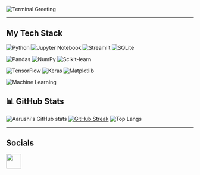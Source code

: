 ![Terminal Greeting](https://raw.githubusercontent.com/abhisheknaiidu/abhisheknaiidu/master/code.gif)

---
## My Tech Stack

![Python](https://img.shields.io/badge/Python-3670A0?style=for-the-badge&logo=python&logoColor=fff)
![Jupyter Notebook](https://img.shields.io/badge/Jupyter-F37626?style=for-the-badge&logo=jupyter&logoColor=white)
![Streamlit](https://img.shields.io/badge/Streamlit-FF4B4B?style=for-the-badge&logo=streamlit&logoColor=white)
![SQLite](https://img.shields.io/badge/SQLite-003B57?style=for-the-badge&logo=sqlite&logoColor=white)

![Pandas](https://img.shields.io/badge/Pandas-150458?style=for-the-badge&logo=pandas&logoColor=white)
![NumPy](https://img.shields.io/badge/NumPy-013243?style=for-the-badge&logo=numpy&logoColor=white)
![Scikit-learn](https://img.shields.io/badge/scikit--learn-F7931E?style=for-the-badge&logo=scikit-learn&logoColor=white)

![TensorFlow](https://img.shields.io/badge/TensorFlow-FF6F00?style=for-the-badge&logo=tensorflow&logoColor=white)
![Keras](https://img.shields.io/badge/Keras-D00000?style=for-the-badge&logo=keras&logoColor=white)
![Matplotlib](https://img.shields.io/badge/Matplotlib-11557C?style=for-the-badge&logo=matplotlib&logoColor=white)

![Machine Learning](https://img.shields.io/badge/Machine%20Learning-00C7B7?style=for-the-badge&logo=OpenAI&logoColor=white)

## 📊 GitHub Stats

![Aarushi's GitHub stats](https://github-readme-stats.vercel.app/api?username=aarushitandon0&show_icons=true&theme=radical)
[![GitHub Streak](https://github-readme-streak-stats.herokuapp.com/?user=aarushitandon0&theme=radical)](https://git.io/streak-stats)
 ![Top Langs](https://github-readme-stats.vercel.app/api/top-langs/?username=aarushitandon0&layout=compact&theme=radical) 

---

## Socials

<p align="left">
  <a href="https://www.linkedin.com/in/aarushi-tandon-bb6351332" target="_blank">
    <img src="https://cdn.jsdelivr.net/gh/devicons/devicon/icons/linkedin/linkedin-original.svg" width="40" />
  </a>
</p>
<!--
**aarushitandon0/aarushitandon0** is a ✨ _special_ ✨ repository because its `README.md` (this file) appears on your GitHub profile.


Here are some ideas to get you started:

- 🔭 I’m currently working on ...
- 🌱 I’m currently learning ...
- 👯 I’m looking to collaborate on ...
- 🤔 I’m looking for help with ...
- 💬 Ask me about ...
- 📫 How to reach me: ...
- 😄 Pronouns: ...
- ⚡ Fun fact: ...
-->
